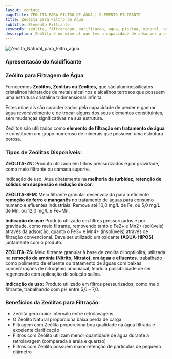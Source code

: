 ```yaml
---
layout: contato
pageTitle: ZEOLITA PARA FILTRO DE ÁGUA | ELEMENTO FILTRANTE 
title: Zeolita para Filtro de Água
subtitle: Elemento Filtrante
keywords: zeolita, filtracacao, purificacao, agua, piscina, mineral, adsorver
description: Zeólita é um mineral que tem a capacidade de adsorver a amônia da água, são aluminossilicatos cristalinos hidratados de metais alcalinos e alcalinos terrosos que possuem uma estrutura cristalina tridimensional infinita, usados para filtração.
---
```

<img class="img-responsive pull-right" style="max-width: 90%;" src="../../website/images/zeolita_para_filtro_de_agua.jpg" alt="Zeolita_Natural_para_Filtro_agua">

### Apresentacão do Acidificante

### Zeólito para Filtragem de Água

Fornecemos **Zeólitos, Zeólitas ou Zeolites,** que são aluminossilicatos cristalinos hidratados de metais alcalinos e alcalinos terrosos que possuem uma estrutura cristalina tridimensional infinita.

Estes minerais são caracterizados pela capacidade de perder e ganhar água reversivelmente e de trocar alguns dos seus elementos constituintes, sem mudanças significativas na sua estrutura.

Zeólitos são utilizados como **elemento de filtração em tratamento de água** e constituem um grupo numeroso de minerais que possuem uma estrutura porosa.

### Tipos de Zeólitas Disponíveis:
  
**ZEÓLITA-ZN:** Produto utilizado em filtros pressurizados e por gravidade, como meio filtrante ou camada suporte. 

Indicação de uso: Atua diretamente na **melhoria da turbidez, retenção de sólidos em suspensão e redução de cor.**

**ZEÓLITA-SFM:** Meio filtrante granular desenvolvido para a eficiente **remoção de ferro e manganês** no tratamento de águas para consumo humano e efluentes industriais. Remove até 10,0 mg/L de Fe, ou 5,0 mg/L de Mn, ou 12,0 mg/L e Fe+Mn.

**Indicação de uso:** Produto utilizado em filtros pressurizados e por gravidade, como meio filtrante, removendo tanto o Fe2+ e Mn2+ (solúveis) através da adsorção, quanto o Fe3+ e Mn4+ (insolúveis) através de filtração convencional. Deve ser utilizado um oxidante **(AQUA-HIPOS)** juntamente com o produto. 


**ZEÓLITA-ZS:** Meio filtrante granular à base de zeolita clinoptilolita, utilizada na **remoção de amónia (Nitrito, Nitrato), em água e efluentes.** trabalhado como polimento de efluente ou tratamento de águas com baixas concentrações de nitrogénio amoniacal, tendo a possibilidade de ser regenerado com aplicação de solução salina.

**Indicação de uso:** Produto utilizado em filtros pressurizados, como meio filtrante, trabalhando com pH entre 5,0 – 7,0.


### Benefícios da Zeólitas para Filtração:

+ Zeólita gera maior intervalo entre retrolavagens
+ O Zeólito Natural proporciona baixa perda de carga
+ Filtragem com Zeólita proporciona boa qualidade na água filtrada e excelente clarificação
+ Filtros com Zeólito utilizam menor quantidade de água durante a retrolavagem (comparada à areia e quartzo)
+ Filtros com Zeólito possuem maior retenção de partículas de pequeno diâmetro


